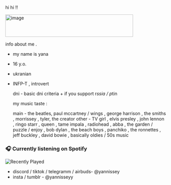 hi hi !!

<img width="400" height="70" alt="image" src="https://github.com/user-attachments/assets/d4a59e18-da64-47fa-b9aa-f4bcb373a79a" />


info about me .

- my name is yana
- 16 y.o.
- ukranian
- INFP-T , introvert

  dni - basic dni criteria + if you support r*ssia / p*tin

  my music taste :

  main - the beatles, paul mccartney / wings , george harrison , the smiths , morrissey , tyler, the creator
  other - TV girl , elvis presley , john lennon , ringo starr , queen , tame impala , radiohead , abba , the garden / puzzle / enjoy , bob dylan , the beach boys , panchiko , the ronnettes , jeff buckley , david bowie , basically oldies / 50s music

### 🎧 Currently listening on Spotify

![Recently Played](https://lastfm-recently-played.vercel.app/api?user=yannissey&count=8&cover_size=small&theme=dark)


- discord / tiktok / telegramm / airbuds- @yannissey
- insta / tumblr - @yannisseyy
